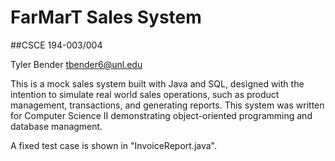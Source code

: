 
# FarMarT Sales System
##CSCE 194-003/004

Tyler Bender
tbender6@unl.edu

This is a mock sales system built with Java and SQL, designed with the intention to simulate real world sales operations, such as product management, transactions, and generating reports.
This system was written for Computer Science II demonstrating object-oriented programming and database managment.

A fixed test case is shown in "InvoiceReport.java".